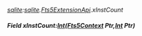 _[sqlite](../../modules/sqlite/sqlite-module.md):[sqlite](../../modules/sqlite/sqlite-module.md).[Fts5ExtensionApi](../../modules/sqlite/sqlite-fts5extensionapi.md).xInstCount_
##### Field xInstCount:[Int](../../modules/wonkey/wonkey-types-int.md)([Fts5Context](../../modules/sqlite/sqlite-fts5context.md) Ptr,[Int](../../modules/wonkey/wonkey-types-int.md) Ptr)
